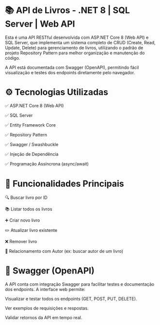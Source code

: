 # 📚 API de Livros - .NET 8 | SQL Server | Web API
Esta é uma API RESTful desenvolvida com ASP.NET Core 8 (Web API) e SQL Server, que implementa um sistema completo de CRUD (Create, Read, Update, Delete) para gerenciamento de livros, utilizando o padrão de projeto Repository Pattern para melhor organização e manutenção do código.

A API está documentada com Swagger (OpenAPI), permitindo fácil visualização e testes dos endpoints diretamente pelo navegador.

# ⚙️ Tecnologias Utilizadas
✅ ASP.NET Core 8 (Web API)

✅ SQL Server

✅ Entity Framework Core

✅ Repository Pattern

✅ Swagger / Swashbuckle

✅ Injeção de Dependência

✅ Programação Assíncrona (async/await)

# 📌 Funcionalidades Principais
🔍 Buscar livro por ID

📚 Listar todos os livros

➕ Criar novo livro

✏️ Atualizar livro existente

❌ Remover livro

🔗 Relacionamento com Autor (ex: buscar autor de um livro)

# 🧪 Swagger (OpenAPI)
A API conta com integração Swagger para facilitar testes e documentação dos endpoints. A interface web permite:

Visualizar e testar todos os endpoints (GET, POST, PUT, DELETE).

Ver exemplos de requisições e respostas.

Validar retornos da API em tempo real.
